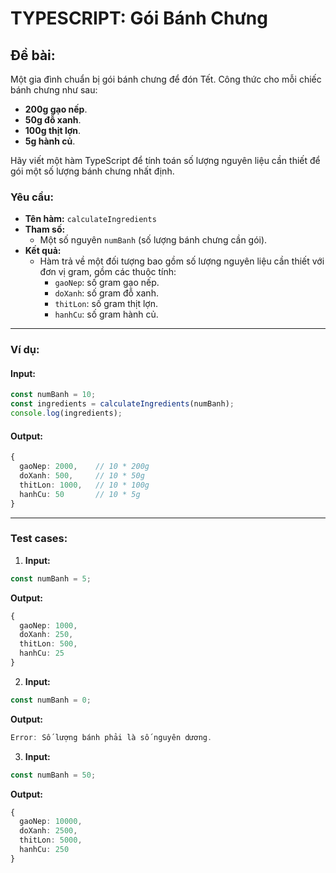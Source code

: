 # TYPESCRIPT: Gói Bánh Chưng

## Đề bài:

Một gia đình chuẩn bị gói bánh chưng để đón Tết. Công thức cho mỗi chiếc bánh chưng như sau:

- **200g gạo nếp**.
- **50g đỗ xanh**.
- **100g thịt lợn**.
- **5g hành củ**.

Hãy viết một hàm TypeScript để tính toán số lượng nguyên liệu cần thiết để gói một số lượng bánh chưng nhất định.

### Yêu cầu:

- **Tên hàm:** `calculateIngredients`
- **Tham số:**
  - Một số nguyên `numBanh` (số lượng bánh chưng cần gói).
- **Kết quả:**
  - Hàm trả về một đối tượng bao gồm số lượng nguyên liệu cần thiết với đơn vị gram, gồm các thuộc tính:
    - `gaoNep`: số gram gạo nếp.
    - `doXanh`: số gram đỗ xanh.
    - `thitLon`: số gram thịt lợn.
    - `hanhCu`: số gram hành củ.

---

### Ví dụ:

#### Input:

```typescript
const numBanh = 10;
const ingredients = calculateIngredients(numBanh);
console.log(ingredients);
```

#### Output:

```typescript
{
  gaoNep: 2000,    // 10 * 200g
  doXanh: 500,     // 10 * 50g
  thitLon: 1000,   // 10 * 100g
  hanhCu: 50       // 10 * 5g
}
```

---

### Test cases:

1. **Input:**

```typescript
const numBanh = 5;
```

**Output:**

```typescript
{
  gaoNep: 1000,
  doXanh: 250,
  thitLon: 500,
  hanhCu: 25
}
```

2. **Input:**

```typescript
const numBanh = 0;
```

**Output:**

```typescript
Error: Số lượng bánh phải là số nguyên dương.
```

3. **Input:**

```typescript
const numBanh = 50;
```

**Output:**

```typescript
{
  gaoNep: 10000,
  doXanh: 2500,
  thitLon: 5000,
  hanhCu: 250
}
```
